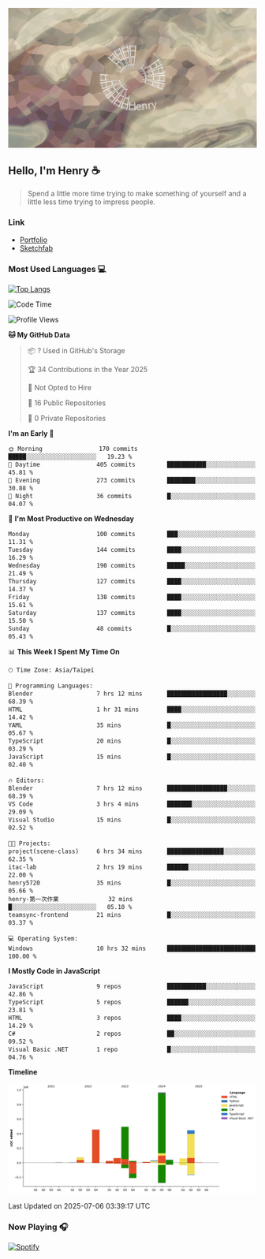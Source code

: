 ![](./images/cover.jpg)

## Hello, I'm Henry :coffee:
> Spend a little more time trying to make something of yourself and a little less time trying to impress people.

### Link
- [Portfolio](https://drive.google.com/file/d/1kb96bzn4Bhdb4pImsUvKz9Oi9cx455D2/view?usp=drivesdk)
- [Sketchfab](https://sketchfab.com/henry4294967296/models)

### Most Used Languages 💻
 [![Top Langs](https://github-readme-stats.vercel.app/api/top-langs/?username=henry5720&theme=tokyonight&hide_title=true)](https://github.com/henry5720?tab=repositories)

<!--START_SECTION:waka-->
![Code Time](http://img.shields.io/badge/Code%20Time-13%20hrs%202%20mins-blue)

![Profile Views](http://img.shields.io/badge/Profile%20Views-181-blue)

**🐱 My GitHub Data** 

> 📦 ? Used in GitHub's Storage 
 > 
> 🏆 34 Contributions in the Year 2025
 > 
> 🚫 Not Opted to Hire
 > 
> 📜 16 Public Repositories 
 > 
> 🔑 0 Private Repositories 
 > 
**I'm an Early 🐤** 

```text
🌞 Morning                170 commits         █████░░░░░░░░░░░░░░░░░░░░   19.23 % 
🌆 Daytime                405 commits         ███████████░░░░░░░░░░░░░░   45.81 % 
🌃 Evening                273 commits         ████████░░░░░░░░░░░░░░░░░   30.88 % 
🌙 Night                  36 commits          █░░░░░░░░░░░░░░░░░░░░░░░░   04.07 % 
```
📅 **I'm Most Productive on Wednesday** 

```text
Monday                   100 commits         ███░░░░░░░░░░░░░░░░░░░░░░   11.31 % 
Tuesday                  144 commits         ████░░░░░░░░░░░░░░░░░░░░░   16.29 % 
Wednesday                190 commits         █████░░░░░░░░░░░░░░░░░░░░   21.49 % 
Thursday                 127 commits         ████░░░░░░░░░░░░░░░░░░░░░   14.37 % 
Friday                   138 commits         ████░░░░░░░░░░░░░░░░░░░░░   15.61 % 
Saturday                 137 commits         ████░░░░░░░░░░░░░░░░░░░░░   15.50 % 
Sunday                   48 commits          █░░░░░░░░░░░░░░░░░░░░░░░░   05.43 % 
```


📊 **This Week I Spent My Time On** 

```text
🕑︎ Time Zone: Asia/Taipei

💬 Programming Languages: 
Blender                  7 hrs 12 mins       █████████████████░░░░░░░░   68.39 % 
HTML                     1 hr 31 mins        ████░░░░░░░░░░░░░░░░░░░░░   14.42 % 
YAML                     35 mins             █░░░░░░░░░░░░░░░░░░░░░░░░   05.67 % 
TypeScript               20 mins             █░░░░░░░░░░░░░░░░░░░░░░░░   03.29 % 
JavaScript               15 mins             █░░░░░░░░░░░░░░░░░░░░░░░░   02.40 % 

🔥 Editors: 
Blender                  7 hrs 12 mins       █████████████████░░░░░░░░   68.39 % 
VS Code                  3 hrs 4 mins        ███████░░░░░░░░░░░░░░░░░░   29.09 % 
Visual Studio            15 mins             █░░░░░░░░░░░░░░░░░░░░░░░░   02.52 % 

🐱‍💻 Projects: 
project(scene-class)     6 hrs 34 mins       ████████████████░░░░░░░░░   62.35 % 
itac-lab                 2 hrs 19 mins       ██████░░░░░░░░░░░░░░░░░░░   22.00 % 
henry5720                35 mins             █░░░░░░░░░░░░░░░░░░░░░░░░   05.66 % 
henry-第一次作業              32 mins             █░░░░░░░░░░░░░░░░░░░░░░░░   05.10 % 
teamsync-frontend        21 mins             █░░░░░░░░░░░░░░░░░░░░░░░░   03.37 % 

💻 Operating System: 
Windows                  10 hrs 32 mins      █████████████████████████   100.00 % 
```

**I Mostly Code in JavaScript** 

```text
JavaScript               9 repos             ███████████░░░░░░░░░░░░░░   42.86 % 
TypeScript               5 repos             ██████░░░░░░░░░░░░░░░░░░░   23.81 % 
HTML                     3 repos             ████░░░░░░░░░░░░░░░░░░░░░   14.29 % 
C#                       2 repos             ██░░░░░░░░░░░░░░░░░░░░░░░   09.52 % 
Visual Basic .NET        1 repo              █░░░░░░░░░░░░░░░░░░░░░░░░   04.76 % 
```



**Timeline**

![Lines of Code chart](https://raw.githubusercontent.com/henry5720/henry5720/main/assets/bar_graph.png)


 Last Updated on 2025-07-06 03:39:17 UTC
<!--END_SECTION:waka-->

### Now Playing 🎧
[![Spotify](https://spotify-recently-played-beta.vercel.app/api/spotify)](https://open.spotify.com/user/31uznrpamxhroyd2bt7xchxgnhce)

<!--
**henry5720/henry5720** is a ✨ _special_ ✨ repository because its `README.md` (this file) appears on your GitHub profile.

Here are some ideas to get you started:

- 🔭 I’m currently working on ...
- 🌱 I’m currently learning ...
- 👯 I’m looking to collaborate on ...
- 🤔 I’m looking for help with ...
- 💬 Ask me about ...
- 📫 How to reach me: ...
- 😄 Pronouns: ...
- ⚡ Fun fact: ...
-->
